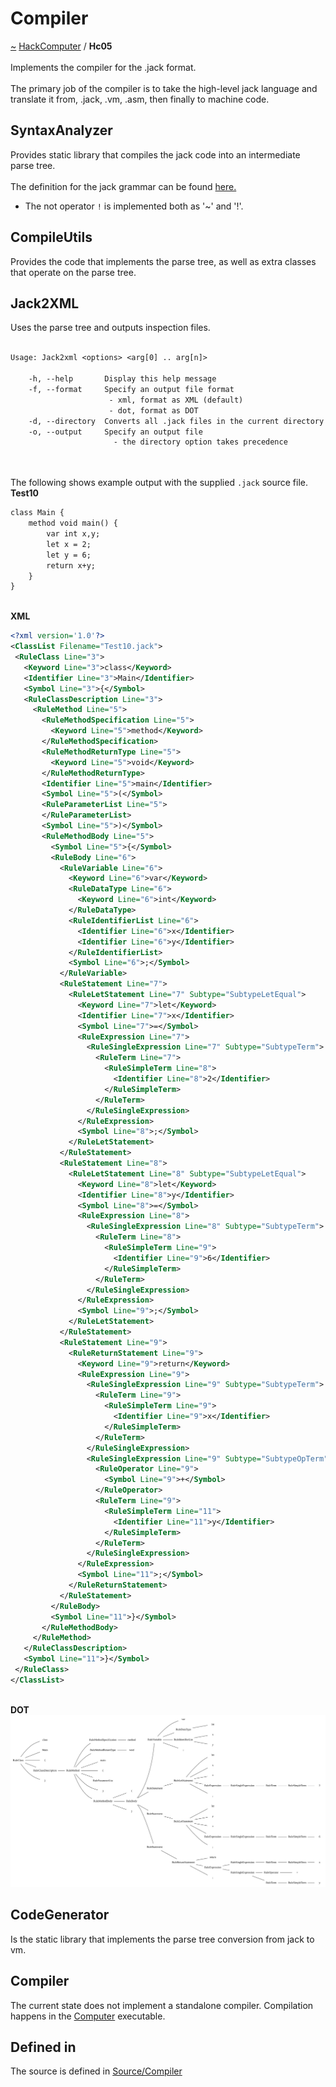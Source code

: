 <a id="compiler"></a>
<h1>Compiler</h1>
<a id="a01572"></a>
<a href="https://github.com/CharlesCarley/HackComputer#~">~</a>
<a href="index.md#index">HackComputer</a>
<span class="inline-text">/</span>
<span class="bold-text"><b>Hc05</b></span>
<br/>
<br/>
<span class="inline-text">Implements the compiler for the .jack format.</span>
<br/>
<br/>
<span class="inline-text">
 The primary job of the compiler is to take the high-level jack language and translate it from, .jack, .vm, .asm, then finally to machine code.</span>
<a id="a01572_1hc05syntaxanalyzer"></a>
<a id="syntaxanalyzer"></a>
<h2>SyntaxAnalyzer</h2>
<span class="inline-text">Provides static library that compiles the jack code into an intermediate parse tree. </span>
<br/>
<br/>
<span class="inline-text">
The definition for the jack grammar can be found </span>
<a href="../../Source/Compiler/Analyzer/Jack.grm#here.">here.</a>
<ul>
<li><span class="inline-text">The not operator </span>
<code class="typewriter">!</code>
<span class="inline-text"> is implemented both as &apos;~&apos; and &apos;!&apos;.</span>
</li>
</ul>
<a id="a01572_1hc05compileutils"></a>
<a id="compileutils"></a>
<h2>CompileUtils</h2>
<span class="inline-text">Provides the code that implements the parse tree, as well as extra classes that operate on the parse tree.</span>
<a id="a01572_1hc05jack2xml"></a>
<a id="jack2xml"></a>
<h2>Jack2XML</h2>
<span class="inline-text">Uses the parse tree and outputs inspection files. </span>
<br/>
<br/>

```txt
Usage: Jack2xml <options> <arg[0] .. arg[n]>

    -h, --help       Display this help message
    -f, --format     Specify an output file format
                      - xml, format as XML (default)
                      - dot, format as DOT
    -d, --directory  Converts all .jack files in the current directory to .xml
    -o, --output     Specify an output file
                       - the directory option takes precedence
```
<br/>
<br/>
<span class="inline-text">
 The following shows example output with the supplied </span>
<code class="typewriter">.jack</code>
<span class="inline-text"> source file. </span>
<br/>
<span class="bold-text"><b>Test10</b></span>

```txt
class Main {
    method void main() {
        var int x,y;
        let x = 2;
        let y = 6;
        return x+y;
    }
}
```
<br/>
<span class="bold-text"><b>XML</b></span>

```xml
<?xml version='1.0'?>
<ClassList Filename="Test10.jack">
 <RuleClass Line="3">
   <Keyword Line="3">class</Keyword>
   <Identifier Line="3">Main</Identifier>
   <Symbol Line="3">{</Symbol>
   <RuleClassDescription Line="3">
     <RuleMethod Line="5">
       <RuleMethodSpecification Line="5">
         <Keyword Line="5">method</Keyword>
       </RuleMethodSpecification>
       <RuleMethodReturnType Line="5">
         <Keyword Line="5">void</Keyword>
       </RuleMethodReturnType>
       <Identifier Line="5">main</Identifier>
       <Symbol Line="5">(</Symbol>
       <RuleParameterList Line="5">
       </RuleParameterList>
       <Symbol Line="5">)</Symbol>
       <RuleMethodBody Line="5">
         <Symbol Line="5">{</Symbol>
         <RuleBody Line="6">
           <RuleVariable Line="6">
             <Keyword Line="6">var</Keyword>
             <RuleDataType Line="6">
               <Keyword Line="6">int</Keyword>
             </RuleDataType>
             <RuleIdentifierList Line="6">
               <Identifier Line="6">x</Identifier>
               <Identifier Line="6">y</Identifier>
             </RuleIdentifierList>
             <Symbol Line="6">;</Symbol>
           </RuleVariable>
           <RuleStatement Line="7">
             <RuleLetStatement Line="7" Subtype="SubtypeLetEqual">
               <Keyword Line="7">let</Keyword>
               <Identifier Line="7">x</Identifier>
               <Symbol Line="7">=</Symbol>
               <RuleExpression Line="7">
                 <RuleSingleExpression Line="7" Subtype="SubtypeTerm">
                   <RuleTerm Line="7">
                     <RuleSimpleTerm Line="8">
                       <Identifier Line="8">2</Identifier>
                     </RuleSimpleTerm>
                   </RuleTerm>
                 </RuleSingleExpression>
               </RuleExpression>
               <Symbol Line="8">;</Symbol>
             </RuleLetStatement>
           </RuleStatement>
           <RuleStatement Line="8">
             <RuleLetStatement Line="8" Subtype="SubtypeLetEqual">
               <Keyword Line="8">let</Keyword>
               <Identifier Line="8">y</Identifier>
               <Symbol Line="8">=</Symbol>
               <RuleExpression Line="8">
                 <RuleSingleExpression Line="8" Subtype="SubtypeTerm">
                   <RuleTerm Line="8">
                     <RuleSimpleTerm Line="9">
                       <Identifier Line="9">6</Identifier>
                     </RuleSimpleTerm>
                   </RuleTerm>
                 </RuleSingleExpression>
               </RuleExpression>
               <Symbol Line="9">;</Symbol>
             </RuleLetStatement>
           </RuleStatement>
           <RuleStatement Line="9">
             <RuleReturnStatement Line="9">
               <Keyword Line="9">return</Keyword>
               <RuleExpression Line="9">
                 <RuleSingleExpression Line="9" Subtype="SubtypeTerm">
                   <RuleTerm Line="9">
                     <RuleSimpleTerm Line="9">
                       <Identifier Line="9">x</Identifier>
                     </RuleSimpleTerm>
                   </RuleTerm>
                 </RuleSingleExpression>
                 <RuleSingleExpression Line="9" Subtype="SubtypeOpTerm">
                   <RuleOperator Line="9">
                     <Symbol Line="9">+</Symbol>
                   </RuleOperator>
                   <RuleTerm Line="9">
                     <RuleSimpleTerm Line="11">
                       <Identifier Line="11">y</Identifier>
                     </RuleSimpleTerm>
                   </RuleTerm>
                 </RuleSingleExpression>
               </RuleExpression>
               <Symbol Line="11">;</Symbol>
             </RuleReturnStatement>
           </RuleStatement>
         </RuleBody>
         <Symbol Line="11">}</Symbol>
       </RuleMethodBody>
     </RuleMethod>
   </RuleClassDescription>
   <Symbol Line="11">}</Symbol>
 </RuleClass>
</ClassList>
```
<br/>
<span class="bold-text"><b>DOT</b></span>
<img src="../images/Test10.svg"/><a id="a01572_1hc05codegenerator"></a>
<a id="codegenerator"></a>
<h2>CodeGenerator</h2>
<span class="inline-text">Is the static library that implements the parse tree conversion from jack to vm.</span>
<a id="a01572_1hc05compiler"></a>
<a id="compiler"></a>
<h2>Compiler</h2>
<span class="inline-text">The current state does not implement a standalone compiler. Compilation happens in the </span>
<a href="a01574.md#hc07">Computer</a>
<span class="inline-text"> executable.</span>
<a id="a01572_1hc05defined"></a>
<a id="defined-in"></a>
<h2>Defined in</h2>
<span class="inline-text">The source is defined in </span>
<a href="../../Source/Compiler#source-compiler">Source/Compiler</a>
<br/>
</div>
</div>
</body>
</html>
